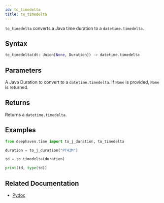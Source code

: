 ```yaml
---
id: to_timedelta
title: to_timedelta
---
```


`to_timedelta` converts a Java time duration to a `datetime.timedelta`.

## Syntax

```python syntax
to_timedelta(dt: Union[None, Duration]) -> datetime.timedelta
```

## Parameters

<ParamTable>
<Param name="dt" type="Union[None, Duration]">

A Java Duration to convert to a `datetime.timedelta`. If `None` is provided, `None` is returned.

</Param>
</ParamTable>

## Returns

Returns a `datetime.timedelta`.

## Examples

```python order=null
from deephaven.time import to_j_duration, to_timedelta

duration = to_j_duration("PT42M")

td = to_timedelta(duration)

print(td, type(td))
```

## Related Documentation

- [Pydoc](https://deephaven.io/core/pydoc/code/deephaven.time.html#deephaven.time.to_timedelta)
